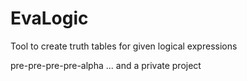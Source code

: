 EvaLogic
========

Tool to create truth tables for given logical expressions

pre-pre-pre-pre-alpha
...
and a private project